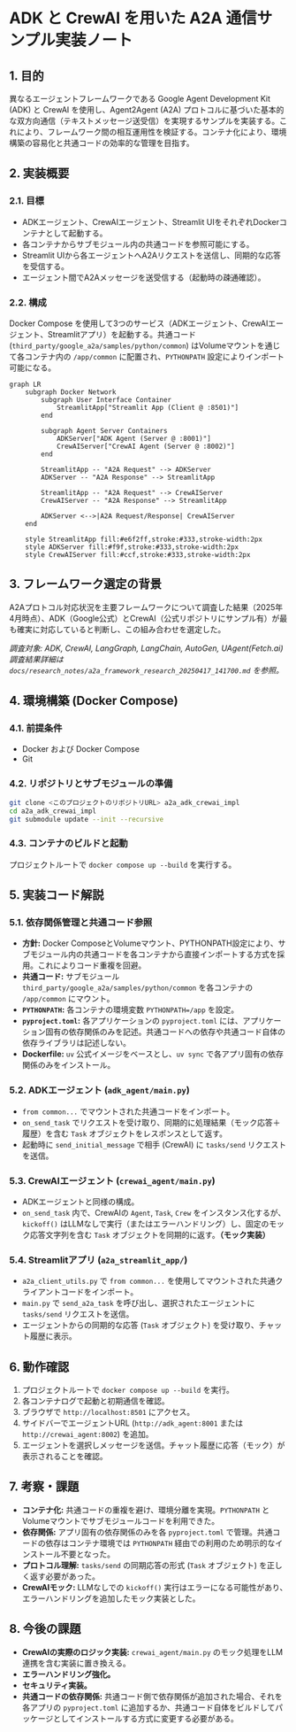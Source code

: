 # ADK と CrewAI を用いた A2A 通信サンプル実装ノート

## 1. 目的

異なるエージェントフレームワークである Google Agent Development Kit (ADK) と CrewAI を使用し、Agent2Agent (A2A) プロトコルに基づいた基本的な双方向通信（テキストメッセージ送受信）を実現するサンプルを実装する。これにより、フレームワーク間の相互運用性を検証する。コンテナ化により、環境構築の容易化と共通コードの効率的な管理を目指す。

## 2. 実装概要

### 2.1. 目標

*   ADKエージェント、CrewAIエージェント、Streamlit UIをそれぞれDockerコンテナとして起動する。
*   各コンテナからサブモジュール内の共通コードを参照可能にする。
*   Streamlit UIから各エージェントへA2Aリクエストを送信し、同期的な応答を受信する。
*   エージェント間でA2Aメッセージを送受信する（起動時の疎通確認）。

### 2.2. 構成

Docker Compose を使用して3つのサービス（ADKエージェント、CrewAIエージェント、Streamlitアプリ）を起動する。共通コード (`third_party/google_a2a/samples/python/common`) はVolumeマウントを通じて各コンテナ内の `/app/common` に配置され、`PYTHONPATH` 設定によりインポート可能になる。

```mermaid
graph LR
    subgraph Docker Network
        subgraph User Interface Container
            StreamlitApp["Streamlit App (Client @ :8501)"]
        end

        subgraph Agent Server Containers
            ADKServer["ADK Agent (Server @ :8001)"]
            CrewAIServer["CrewAI Agent (Server @ :8002)"]
        end

        StreamlitApp -- "A2A Request" --> ADKServer
        ADKServer -- "A2A Response" --> StreamlitApp

        StreamlitApp -- "A2A Request" --> CrewAIServer
        CrewAIServer -- "A2A Response" --> StreamlitApp

        ADKServer <-->|A2A Request/Response| CrewAIServer
    end

    style StreamlitApp fill:#e6f2ff,stroke:#333,stroke-width:2px
    style ADKServer fill:#f9f,stroke:#333,stroke-width:2px
    style CrewAIServer fill:#ccf,stroke:#333,stroke-width:2px
```

## 3. フレームワーク選定の背景

A2Aプロトコル対応状況を主要フレームワークについて調査した結果（2025年4月時点）、ADK（Google公式）とCrewAI（公式リポジトリにサンプル有）が最も確実に対応していると判断し、この組み合わせを選定した。

*調査対象: ADK, CrewAI, LangGraph, LangChain, AutoGen, UAgent(Fetch.ai)*
*調査結果詳細は `docs/research_notes/a2a_framework_research_20250417_141700.md` を参照。*

## 4. 環境構築 (Docker Compose)

### 4.1. 前提条件

*   Docker および Docker Compose
*   Git

### 4.2. リポジトリとサブモジュールの準備

```bash
git clone <このプロジェクトのリポジトリURL> a2a_adk_crewai_impl
cd a2a_adk_crewai_impl
git submodule update --init --recursive
```

### 4.3. コンテナのビルドと起動

プロジェクトルートで `docker compose up --build` を実行する。

## 5. 実装コード解説

### 5.1. 依存関係管理と共通コード参照

*   **方針:** Docker ComposeとVolumeマウント、PYTHONPATH設定により、サブモジュール内の共通コードを各コンテナから直接インポートする方式を採用。これによりコード重複を回避。
*   **共通コード:** サブモジュール `third_party/google_a2a/samples/python/common` を各コンテナの `/app/common` にマウント。
*   **`PYTHONPATH`:** 各コンテナの環境変数 `PYTHONPATH=/app` を設定。
*   **`pyproject.toml`:** 各アプリケーションの `pyproject.toml` には、アプリケーション固有の依存関係のみを記述。共通コードへの依存や共通コード自体の依存ライブラリは記述しない。
*   **Dockerfile:** `uv` 公式イメージをベースとし、`uv sync` で各アプリ固有の依存関係のみをインストール。

### 5.2. ADKエージェント (`adk_agent/main.py`)

*   `from common...` でマウントされた共通コードをインポート。
*   `on_send_task` でリクエストを受け取り、同期的に処理結果（モック応答＋履歴）を含む `Task` オブジェクトをレスポンスとして返す。
*   起動時に `send_initial_message` で相手 (CrewAI) に `tasks/send` リクエストを送信。

### 5.3. CrewAIエージェント (`crewai_agent/main.py`)

*   ADKエージェントと同様の構成。
*   `on_send_task` 内で、CrewAIの `Agent`, `Task`, `Crew` をインスタンス化するが、`kickoff()` はLLMなしで実行（またはエラーハンドリング）し、固定のモック応答文字列を含む `Task` オブジェクトを同期的に返す。**（モック実装）**

### 5.4. Streamlitアプリ (`a2a_streamlit_app/`)

*   `a2a_client_utils.py` で `from common...` を使用してマウントされた共通クライアントコードをインポート。
*   `main.py` で `send_a2a_task` を呼び出し、選択されたエージェントに `tasks/send` リクエストを送信。
*   エージェントからの同期的な応答 (`Task` オブジェクト) を受け取り、チャット履歴に表示。

## 6. 動作確認

1.  プロジェクトルートで `docker compose up --build` を実行。
2.  各コンテナログで起動と初期通信を確認。
3.  ブラウザで `http://localhost:8501` にアクセス。
4.  サイドバーでエージェントURL (`http://adk_agent:8001` または `http://crewai_agent:8002`) を追加。
5.  エージェントを選択しメッセージを送信。チャット履歴に応答（モック）が表示されることを確認。

## 7. 考察・課題

*   **コンテナ化:** 共通コードの重複を避け、環境分離を実現。`PYTHONPATH` とVolumeマウントでサブモジュールコードを利用できた。
*   **依存関係:** アプリ固有の依存関係のみを各 `pyproject.toml` で管理。共通コードの依存はコンテナ環境では `PYTHONPATH` 経由での利用のため明示的なインストール不要となった。
*   **プロトコル理解:** `tasks/send` の同期応答の形式 (`Task` オブジェクト) を正しく返す必要があった。
*   **CrewAIモック:** LLMなしでの `kickoff()` 実行はエラーになる可能性があり、エラーハンドリングを追加したモック実装とした。

## 8. 今後の課題

*   **CrewAIの実際のロジック実装:** `crewai_agent/main.py` のモック処理をLLM連携を含む実装に置き換える。
*   **エラーハンドリング強化。**
*   **セキュリティ実装。**
*   **共通コードの依存関係:** 共通コード側で依存関係が追加された場合、それを各アプリの `pyproject.toml` に追加するか、共通コード自体をビルドしてパッケージとしてインストールする方式に変更する必要がある。
